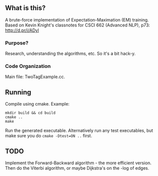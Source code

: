 ## What is this?
A brute-force implementation of Expectation-Maximation (EM) training.
Based on Kevin Knight's classnotes for CSCI 662 (Advanced NLP), p73:
http://d.pr/i/ADyl

### Purpose?
Research, understanding the algorithms, etc. So it's a bit hack-y.

### Code Organization
Main file: TwoTagExample.cc.

## Running
Compile using cmake. Example:

    mkdir build && cd build
    cmake ..
    make

Run the generated executable. Alternatively run any test executables, but make
sure you do `cmake -Dtest=ON ..` first.

## TODO
Implement the Forward-Backward algorithm - the more efficient version.
Then do the Viterbi algorithm, or maybe Dijkstra's on the -log of edges.

